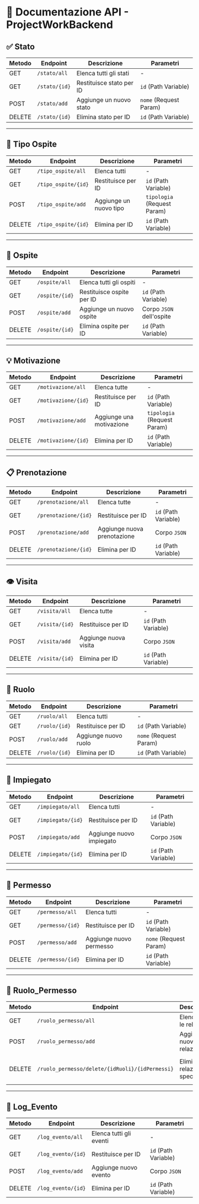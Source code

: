# 📄 Documentazione API - ProjectWorkBackend

## ✅ Stato
| Metodo | Endpoint           | Descrizione                | Parametri                      |
|--------|--------------------|----------------------------|-----------------------------|
| GET    | `/stato/all`       | Elenca tutti gli stati    | -                           |
| GET    | `/stato/{id}`      | Restituisce stato per ID  | `id` (Path Variable) |
| POST   | `/stato/add`       | Aggiunge un nuovo stato   | `nome` (Request Param) |
| DELETE | `/stato/{id}`      | Elimina stato per ID      | `id` (Path Variable) |

---

## 👥 Tipo Ospite
| Metodo | Endpoint            | Descrizione           | Parametri                      |
|--------|---------------------|-----------------------|-----------------------------|
| GET    | `/tipo_ospite/all` | Elenca tutti           | -                           |
| GET    | `/tipo_ospite/{id}`| Restituisce per ID    | `id` (Path Variable) |
| POST   | `/tipo_ospite/add` | Aggiunge un nuovo tipo | `tipologia` (Request Param) |
| DELETE | `/tipo_ospite/{id}`| Elimina per ID        | `id` (Path Variable) |

---

## 👤 Ospite
| Metodo | Endpoint        | Descrizione              | Parametri                           |
|--------|-----------------|--------------------------|-----------------------------|
| GET    | `/ospite/all`   | Elenca tutti gli ospiti | -                           |
| GET    | `/ospite/{id}`  | Restituisce ospite per ID | `id` (Path Variable) |
| POST   | `/ospite/add`   | Aggiunge un nuovo ospite | Corpo `JSON` dell'ospite |
| DELETE | `/ospite/{id}`  | Elimina ospite per ID     | `id` (Path Variable) |

---

## 💡 Motivazione
| Metodo | Endpoint            | Descrizione              | Parametri                      |
|--------|---------------------|--------------------------|-----------------------------|
| GET    | `/motivazione/all` | Elenca tutte             | -                           |
| GET    | `/motivazione/{id}`| Restituisce per ID       | `id` (Path Variable) |
| POST   | `/motivazione/add` | Aggiunge una motivazione | `tipologia` (Request Param) |
| DELETE | `/motivazione/{id}`| Elimina per ID           | `id` (Path Variable) |

---

## 📋 Prenotazione
| Metodo | Endpoint             | Descrizione             | Parametri                           |
|--------|----------------------|-------------------------|-----------------------------|
| GET    | `/prenotazione/all` | Elenca tutte            | -                           |
| GET    | `/prenotazione/{id}`| Restituisce per ID       | `id` (Path Variable) |
| POST   | `/prenotazione/add` | Aggiunge nuova prenotazione | Corpo `JSON` |
| DELETE | `/prenotazione/{id}`| Elimina per ID           | `id` (Path Variable) |

---

## 👁️ Visita
| Metodo | Endpoint           | Descrizione           | Parametri                           |
|--------|--------------------|-----------------------|-----------------------------|
| GET    | `/visita/all`      | Elenca tutte            | -                           |
| GET    | `/visita/{id}`     | Restituisce per ID       | `id` (Path Variable) |
| POST   | `/visita/add`      | Aggiunge nuova visita    | Corpo `JSON` |
| DELETE | `/visita/{id}`     | Elimina per ID           | `id` (Path Variable) |

---

## 👔 Ruolo
| Metodo | Endpoint           | Descrizione           | Parametri                           |
|--------|--------------------|-----------------------|-----------------------------|
| GET    | `/ruolo/all`       | Elenca tutti           | -                           |
| GET    | `/ruolo/{id}`      | Restituisce per ID       | `id` (Path Variable) |
| POST   | `/ruolo/add`       | Aggiunge nuovo ruolo     | `nome` (Request Param) |
| DELETE | `/ruolo/{id}`      | Elimina per ID           | `id` (Path Variable) |

---

## 👔 Impiegato
| Metodo | Endpoint           | Descrizione           | Parametri                           |
|--------|--------------------|-----------------------|-----------------------------|
| GET    | `/impiegato/all`  | Elenca tutti            | -                           |
| GET    | `/impiegato/{id}` | Restituisce per ID       | `id` (Path Variable) |
| POST   | `/impiegato/add`  | Aggiunge nuovo impiegato | Corpo `JSON` |
| DELETE | `/impiegato/{id}` | Elimina per ID            | `id` (Path Variable) |

---

## 🔐 Permesso
| Metodo | Endpoint           | Descrizione           | Parametri                           |
|--------|--------------------|-----------------------|-----------------------------|
| GET    | `/permesso/all`   | Elenca tutti            | -                           |
| GET    | `/permesso/{id}`  | Restituisce per ID       | `id` (Path Variable) |
| POST   | `/permesso/add`   | Aggiunge nuovo permesso | `nome` (Request Param) |
| DELETE | `/permesso/{id}`  | Elimina per ID            | `id` (Path Variable) |

---

## 🔑 Ruolo_Permesso
| Metodo | Endpoint                      | Descrizione           | Parametri                           |
|--------|------------------------------|-----------------------|-----------------------------|
| GET    | `/ruolo_permesso/all`       | Elenca tutte le relazioni | -                           |
| POST   | `/ruolo_permesso/add`       | Aggiunge nuova relazione | Corpo `JSON` |
| DELETE | `/ruolo_permesso/delete/{idRuoli}/{idPermessi}` | Elimina la relazione specificata | `idRuoli`, `idPermessi` (Path Variable) |

---

## 📅 Log_Evento
| Metodo | Endpoint           | Descrizione           | Parametri                           |
|--------|--------------------|-----------------------|-----------------------------|
| GET    | `/log_evento/all` | Elenca tutti gli eventi | -                           |
| GET    | `/log_evento/{id}`| Restituisce per ID       | `id` (Path Variable) |
| POST   | `/log_evento/add`| Aggiunge nuovo evento    | Corpo `JSON` |
| DELETE | `/log_evento/{id}`| Elimina per ID           | `id` (Path Variable) |
